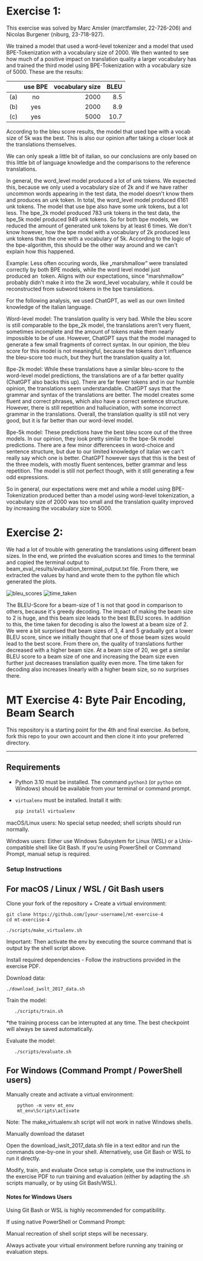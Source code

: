 # Exercise 1:

This exercise was solved by Marc Amsler (marctfamsler, 22-726-206) and Nicolas Burgener (niburg, 23-718-927).

We trained a model that used a word-level tokenizer and a model that used BPE-Tokenization with a vocabulary size of 2000. We then wanted to see how much of a positive impact on translation quality a larger vocabulary has and trained the third model using BPE-Tokenization with a vocabulary size of 5000. These are the results:


|       |  use BPE  | vocabulary size | BLEU |
|:------|:---------:|----------------:|-----:|
| (a)   | no        | 2000            | 8.5  |
| (b)   | yes       | 2000            | 8.9  |
| (c)   | yes       | 5000            | 10.7 |

According to the bleu score results, the model that used bpe with a vocab size of 5k was the best. This is also our opinion after taking a closer look at the translations themselves.

We can only speak a little bit of italian, so our conclusions are only based on this little bit of language knowledge and the comparisons to the reference translations.

In general, the word_level model produced a lot of unk tokens. We expected this, because we only used a vocabulary size of 2k and if we have rather uncommon words appearing in the test data, the model doesn't know them and produces an unk token. In total, the word_level model produced 6161 unk tokens. The model that use bpe also have some unk tokens, but a lot less. The bpe_2k model produced 783 unk tokens in the test data, the bpe_5k model produced 949 unk tokens. So for both bpe models, we reduced the amount of generated unk tokens by at least 6 times.
We don't know however, how the bpe model with a vocabulary of 2k produced less unk tokens than the one with a vocabulary of 5k. According to the logic of the bpe-algorithm, this should be the other way around and we can't explain how this happened.

Example: Less often occuring words, like „marshmallow“ were translated correctly by both BPE models, while the word level model just produced an <unk> token. Aligns with our expectations, since "marshmallow" probably didn't make it into the 2k word_level vocabulary, while it could be reconstructed from subword tokens in the bpe translations. 

For the following analysis, we used ChatGPT, as well as our own limited knowledge of the italian language.

Word-level model: The translation quality is very bad. While the bleu score is still comparable to the bpe_2k model, the translations aren't very fluent, sometimes incomplete and the amount of <unk> tokens make them nearly impossible to be of use. However, ChatGPT says that the model managed to generate a few small fragments of correct syntax. In our opinion, the bleu score for this model is not meaningful, because the <unk> tokens don't influence the bleu-score too much, but they hurt the translation quality a lot.

Bpe-2k model: While these translations have a similar bleu-score to the word-level model predictions, the translations are of a far better quality (ChatGPT also backs this up). There are far fewer <unk> tokens and in our humble opinion, the translations seem understandable. ChatGPT says that the grammar and syntax of the translations are better. The model creates some fluent and correct phrases, which also have a correct sentence structure. However, there is still repetition and hallucination, with some incorrect grammar in the translations. Overall, the translation quality is still not very good, but it is far better than our word-level model. 

Bpe-5k model: These predictions have the best bleu score out of the three models. In our opinion, they look pretty similar to the bpe-5k model predictions. There are a few minor differencees in word-choice and sentence structure, but due to our limited knowledge of italian we can't really say which one is better. ChatGPT however says that this is the best of the three models, with mostly fluent sentences, better grammar and less repetition. The model is still not perfect though, with it still generating a few odd expressions. 

So in general, our expectations were met and while a model using BPE-Tokenization produced better than a model using word-level tokenization, a vocabulary size of 2000 was too small and the translation quality improved by increasing the vocabulary size to 5000.


# Exercise 2:
We had a lot of trouble with generating the translations using different beam sizes. In the end, we printed the evaluation scores and times to the terminal and copied the terminal output to beam_eval_results/evaluation_terminal_output.txt file. From there, we extracted the values by hand and wrote them to the python file which generated the plots.

![bleu_scores](https://github.com/user-attachments/assets/7756a163-68a8-4234-a8e7-2fa2eca2f414)
![time_taken](https://github.com/user-attachments/assets/17b7b667-5bfb-48b8-bf3d-5f514d4e7bef)

The BLEU-Score for a beam-size of 1 is not that good in comparison to others, because it's greedy decoding. The impact of making the beam size to 2 is huge, and this beam size leads to the best BLEU scores. In addition to this, the time taken for decoding is also the lowest at a beam size of 2. We were a bit surprised that beam sizes of 3, 4 and 5 gradually got a lower BLEU score, since we initially thought that one of those beam sizes would lead to the best score. From there on, the quality of translations further decreased with a higher beam size. At a beam size of 20, we get a similar BLEU score to a beam size of one and increasing the beam size even further just decreases translation quality even more. The time taken for decoding also increases linearly with a higher beam size, so no surprises there.




# MT Exercise 4: Byte Pair Encoding, Beam Search

This repository is a starting point for the 4th and final exercise. As before, fork this repo to your own account and then clone it into your preferred directory.

---

## Requirements

- Python 3.10 must be installed. The command `python3` (or `python` on Windows) should be available from your terminal or command prompt.
- `virtualenv` must be installed. Install it with:

  ```bash
  pip install virtualenv

macOS/Linux users: No special setup needed; shell scripts should run normally.

Windows users: Either use Windows Subsystem for Linux (WSL) or a Unix-compatible shell like Git Bash.
If you're using PowerShell or Command Prompt, manual setup is required.

### Setup Instructions

## For macOS / Linux / WSL / Git Bash users

Clone your fork of the repository + Create a virtual environment:
   ```
   git clone https://github.com/[your-username]/mt-exercise-4
   cd mt-exercise-4 

   ```
    ./scripts/make_virtualenv.sh

Important: Then activate the env by executing the source command that is output by the shell script above.

Install required dependencies - Follow the instructions provided in the exercise PDF.

Download data:

    ./download_iwslt_2017_data.sh


Train the model:

       ./scripts/train.sh

*the training process can be interrupted at any time. The best checkpoint will always be saved automatically.

Evaluate the model:

       ./scripts/evaluate.sh

## For Windows (Command Prompt / PowerShell users)
Manually create and activate a virtual environment:

        python -m venv mt_env
        mt_env\Scripts\activate

Note: The make_virtualenv.sh script will not work in native Windows shells.

Manually download the dataset

Open the download_iwslt_2017_data.sh file in a text editor and run the commands one-by-one in your shell.
Alternatively, use Git Bash or WSL to run it directly.

Modify, train, and evaluate
Once setup is complete, use the instructions in the exercise PDF to run training and evaluation (either by adapting the .sh scripts manually, or by using Git Bash/WSL).

#### Notes for Windows Users

  Using Git Bash or WSL is highly recommended for compatibility.

  If using native PowerShell or Command Prompt:

  Manual recreation of shell script steps will be necessary.

  Always activate your virtual environment before running any training or evaluation steps.

